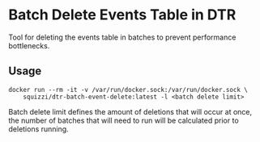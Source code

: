# Batch Delete Events Table in DTR
Tool for deleting the events table in batches to prevent performance
bottlenecks.

## Usage
```
docker run --rm -it -v /var/run/docker.sock:/var/run/docker.sock \
    squizzi/dtr-batch-event-delete:latest -l <batch delete limit>
```

Batch delete limit defines the amount of deletions that will occur at once,
the number of batches that will need to run will be calculated prior to
deletions running.
